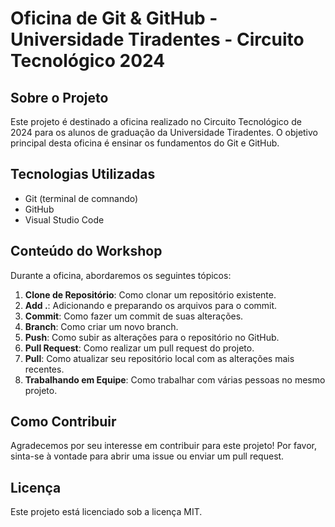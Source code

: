 # Oficina de Git & GitHub - Universidade Tiradentes - Circuito Tecnológico 2024

## Sobre o Projeto

Este projeto é destinado a oficina realizado no Circuito Tecnológico de 2024 para os alunos de graduação da Universidade Tiradentes. O objetivo principal desta oficina é ensinar os fundamentos do Git e GitHub.

## Tecnologias Utilizadas

- Git (terminal de comnando)
- GitHub
- Visual Studio Code

## Conteúdo do Workshop

Durante a oficina, abordaremos os seguintes tópicos:

1. **Clone de Repositório**: Como clonar um repositório existente.
2. **Add .**: Adicionando e preparando os arquivos para o commit.
3. **Commit**: Como fazer um commit de suas alterações.
4. **Branch**: Como criar um novo branch.
5. **Push**: Como subir as alterações para o repositório no GitHub.
6. **Pull Request**: Como realizar um pull request do projeto. 
7. **Pull**: Como atualizar seu repositório local com as alterações mais recentes.
8. **Trabalhando em Equipe**: Como trabalhar com várias pessoas no mesmo projeto.

## Como Contribuir

Agradecemos por seu interesse em contribuir para este projeto! Por favor, sinta-se à vontade para abrir uma issue ou enviar um pull request.

## Licença

Este projeto está licenciado sob a licença MIT.
